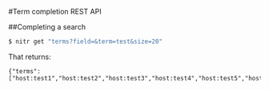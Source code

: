 #Term completion REST API

##Completing a search

``` bash
$ nitr get "terms?field=&term=test&size=20"
```

That returns:

```
{"terms":["host:test1","host:test2","host:test3","host:test4","host:test5","host:test6","host:test7","host:test8","text:test"]}
```

